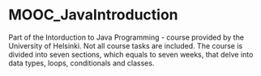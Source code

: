 # MOOC_JavaIntroduction
Part of the Intorduction to Java Programming - course provided by the University of Helsinki. Not all course tasks are included. The course is divided into seven sections, which equals to seven weeks, that delve into data types, loops, conditionals and classes. 
